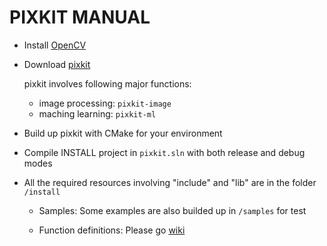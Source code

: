 PIXKIT MANUAL
=============

* Install [OpenCV](http://opencv.org/)

* Download [pixkit](http://goo.gl/GHfv9g "pixkit/releases")

	pixkit involves following major functions:
	- image processing: `pixkit-image`
	- maching learning: `pixkit-ml`

* Build up pixkit with CMake for your environment

* Compile INSTALL project in `pixkit.sln` with both release and debug modes

* All the required resources involving "include" and "lib" are in the folder `/install`

	- Samples: Some examples are also builded up in `/samples` for test

	- Function definitions: Please go [wiki](https://github.com/yunfuliu/pixkit/wiki)

